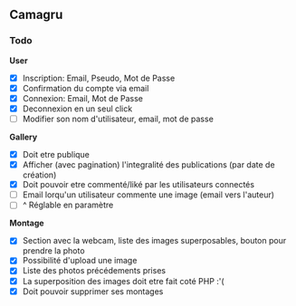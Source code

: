 ## Camagru

### Todo

__User__

- [x] Inscription: Email, Pseudo, Mot de Passe 
- [x] Confirmation du compte via email
- [x] Connexion: Email, Mot de Passe
- [x] Deconnexion en un seul click
- [ ] Modifier son nom d'utilisateur, email, mot de passe

__Gallery__

- [x] Doit etre publique
- [X] Afficher (avec pagination) l'integralité des publications (par date de création)
- [x] Doit pouvoir etre commenté/liké par les utilisateurs connectés
- [ ] Email lorqu'un utilisateur commente une image (email vers l'auteur)
- [ ] ^ Réglable en paramètre

 __Montage__
 
- [x] Section avec la webcam, liste des images superposables, bouton pour prendre la photo
- [x] Possibilité d'upload une image
- [x] Liste des photos précédements prises
- [x] La superposition des images doit etre fait coté PHP :'(
- [X] Doit pouvoir supprimer ses montages  